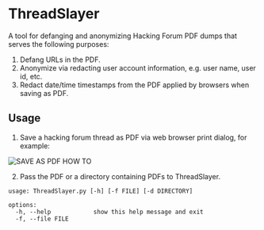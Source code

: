 # ThreadSlayer
A tool for defanging and anonymizing Hacking Forum PDF dumps that serves the following purposes:

1. Defang URLs in the PDF.
2. Anonymize via redacting user account information, e.g. user name, user id, etc.
3. Redact date/time timestamps from the PDF applied by browsers when saving as PDF.

## Usage

1. Save a hacking forum thread as PDF via web browser print dialog, for example:

![SAVE AS PDF HOW TO](https://github.com/user-attachments/assets/38afc575-e0a7-4385-8aa6-7b3bb33a47fb)
  
2. Pass the PDF or a directory containing PDFs to ThreadSlayer.

```
usage: ThreadSlayer.py [-h] [-f FILE] [-d DIRECTORY]

options:
  -h, --help            show this help message and exit
  -f, --file FILE
```
